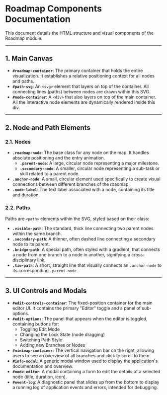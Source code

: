 # Roadmap Components Documentation

This document details the HTML structure and visual components of the Roadmap module.

---

## 1. Main Canvas

-   **`#roadmap-container`**: The primary container that holds the entire visualization. It establishes a relative positioning context for all nodes and paths.
-   **`#path-svg`**: An `<svg>` element that layers on top of the container. All connecting lines (paths) between nodes are drawn within this SVG.
-   **`#node-container`**: A `<div>` that also layers on top of the main container. All the interactive node elements are dynamically rendered inside this div.

---

## 2. Node and Path Elements

### 2.1. Nodes
-   **`.roadmap-node`**: The base class for any node on the map. It handles absolute positioning and the entry animation.
    -   **`.parent-node`**: A large, circular node representing a major milestone.
    -   **`.secondary-node`**: A smaller, circular node representing a sub-task or skill related to a parent node.
-   **`.anchor-node`**: A small, circular element used specifically to create visual connections between different branches of the roadmap.
-   **`.node-label`**: The text label associated with a node, containing its title and duration.

### 2.2. Paths
Paths are `<path>` elements within the SVG, styled based on their class:

-   **`.visible-path`**: The standard, thick line connecting two parent nodes within the same branch.
-   **`.secondary-path`**: A thinner, often dashed line connecting a secondary node to its parent.
-   **`.bridge-path`**: A special path, often styled with a gradient, that connects a node from one branch to a node in another, signifying a cross-disciplinary link.
-   **`.tie-path`**: A short, straight line that visually connects an `.anchor-node` to its corresponding `.parent-node`.

---

## 3. UI Controls and Modals

-   **`#edit-controls-container`**: The fixed-position container for the main editor UI. It contains the primary "Editor" toggle and a panel of sub-options.
-   **`#edit-options`**: The panel that appears when the editor is toggled, containing buttons for:
    -   Toggling Edit Mode
    -   Changing the Lock State (node dragging)
    -   Switching Path Style
    -   Adding new Branches or Nodes
-   **`#minimap-container`**: The vertical navigation bar on the right, allowing users to see an overview of all branches and click to scroll to them.
-   **`#info-modal`**: A generic modal window used to display the application's documentation and overview.
-   **`#node-editor`**: A modal containing a form to edit the details of a selected node (title, duration, icon).
-   **`#event-log`**: A diagnostic panel that slides up from the bottom to display a running log of application events and errors, intended for debugging.
